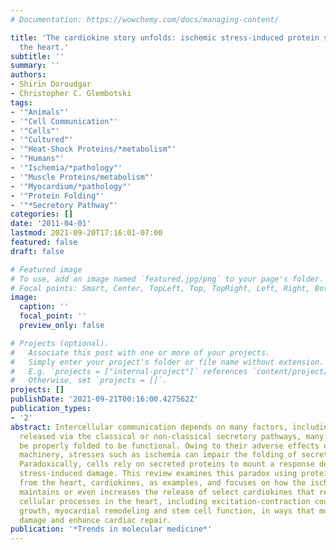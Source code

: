 ```yaml
---
# Documentation: https://wowchemy.com/docs/managing-content/

title: 'The cardiokine story unfolds: ischemic stress-induced protein secretion in
  the heart.'
subtitle: ''
summary: ''
authors:
- Shirin Doroudgar
- Christopher C. Glembotski
tags:
- '"Animals"'
- '"Cell Communication"'
- '"Cells"'
- '"Cultured"'
- '"Heat-Shock Proteins/*metabolism"'
- '"Humans"'
- '"Ischemia/*pathology"'
- '"Muscle Proteins/metabolism"'
- '"Myocardium/*pathology"'
- '"Protein Folding"'
- '"*Secretory Pathway"'
categories: []
date: '2011-04-01'
lastmod: 2021-09-20T17:16:01-07:00
featured: false
draft: false

# Featured image
# To use, add an image named `featured.jpg/png` to your page's folder.
# Focal points: Smart, Center, TopLeft, Top, TopRight, Left, Right, BottomLeft, Bottom, BottomRight.
image:
  caption: ''
  focal_point: ''
  preview_only: false

# Projects (optional).
#   Associate this post with one or more of your projects.
#   Simply enter your project's folder or file name without extension.
#   E.g. `projects = ["internal-project"]` references `content/project/deep-learning/index.md`.
#   Otherwise, set `projects = []`.
projects: []
publishDate: '2021-09-21T00:16:00.427562Z'
publication_types:
- '2'
abstract: Intercellular communication depends on many factors, including proteins
  released via the classical or non-classical secretory pathways, many of which must
  be properly folded to be functional. Owing to their adverse effects on the secretion
  machinery, stresses such as ischemia can impair the folding of secreted proteins.
  Paradoxically, cells rely on secreted proteins to mount a response designed to resist
  stress-induced damage. This review examines this paradox using proteins secreted
  from the heart, cardiokines, as examples, and focuses on how the ischemic heart
  maintains or even increases the release of select cardiokines that regulate important
  cellular processes in the heart, including excitation-contraction coupling, hypertrophic
  growth, myocardial remodeling and stem cell function, in ways that moderate ischemic
  damage and enhance cardiac repair.
publication: '*Trends in molecular medicine*'
---
```

